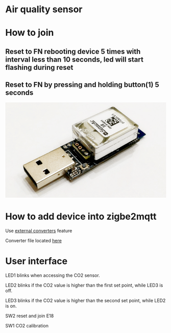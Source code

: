 # Air quality sensor


# How to join
## Reset to FN rebooting device 5 times with interval less than 10 seconds, led will start flashing during reset
## Reset to FN by pressing and holding button(1) 5 seconds
![Device](./images/CO2_SenseAir_S8.png)


# How to add device into zigbe2mqtt
Use [external converters](https://www.zigbee2mqtt.io/information/configuration.html#external-converters-configuration) feature

Converter file located [here](./converters/DIYRuZ_AirSense.js)

# User interface

LED1 blinks when accessing the CO2 sensor.

LED2 blinks if the CO2 value is higher than the first set point, while LED3 is off.

LED3 blinks if the CO2 value is higher than the second set point, while LED2 is on.

SW2 reset and join E18

SW1 CO2 calibration
